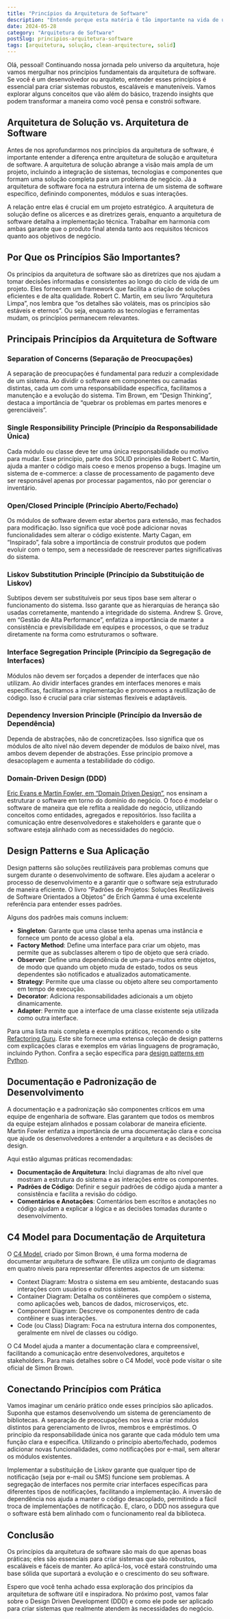 ```yaml
---
title: "Princípios da Arquitetura de Software"
description: "Entende porque esta matéria é tão importante na vida de um produto de software"
date: 2024-05-28
category: "Arquitetura de Software"
postSlug: principios-arquitetura-software
tags: [arquitetura, solução, clean-arquitecture, solid]
---
```


Olá, pessoal! Continuando nossa jornada pelo universo da arquitetura, hoje vamos mergulhar nos princípios fundamentais da arquitetura de software. Se você é um desenvolvedor ou arquiteto, entender esses princípios é essencial para criar sistemas robustos, escaláveis e manuteníveis. Vamos explorar alguns conceitos que vão além do básico, trazendo insights que podem transformar a maneira como você pensa e constrói software.

## Arquitetura de Solução vs. Arquitetura de Software

Antes de nos aprofundarmos nos princípios da arquitetura de software, é importante entender a diferença entre arquitetura de solução e arquitetura de software. A arquitetura de solução abrange a visão mais ampla de um projeto, incluindo a integração de sistemas, tecnologias e componentes que formam uma solução completa para um problema de negócio. Já a arquitetura de software foca na estrutura interna de um sistema de software específico, definindo componentes, módulos e suas interações.

A relação entre elas é crucial em um projeto estratégico. A arquitetura de solução define os alicerces e as diretrizes gerais, enquanto a arquitetura de software detalha a implementação técnica. Trabalhar em harmonia com ambas garante que o produto final atenda tanto aos requisitos técnicos quanto aos objetivos de negócio.

## Por Que os Princípios São Importantes?

Os princípios da arquitetura de software são as diretrizes que nos ajudam a tomar decisões informadas e consistentes ao longo do ciclo de vida de um projeto. Eles fornecem um framework que facilita a criação de soluções eficientes e de alta qualidade. Robert C. Martin, em seu livro “Arquitetura Limpa”, nos lembra que “os detalhes são voláteis, mas os princípios são estáveis e eternos”. Ou seja, enquanto as tecnologias e ferramentas mudam, os princípios permanecem relevantes.

## Principais Princípios da Arquitetura de Software

### Separation of Concerns (Separação de Preocupações)

A separação de preocupações é fundamental para reduzir a complexidade de um sistema. Ao dividir o software em componentes ou camadas distintas, cada um com uma responsabilidade específica, facilitamos a manutenção e a evolução do sistema. Tim Brown, em “Design Thinking”, destaca a importância de “quebrar os problemas em partes menores e gerenciáveis”.

### Single Responsibility Principle (Princípio da Responsabilidade Única)

Cada módulo ou classe deve ter uma única responsabilidade ou motivo para mudar. Esse princípio, parte dos SOLID principles de Robert C. Martin, ajuda a manter o código mais coeso e menos propenso a bugs. Imagine um sistema de e-commerce: a classe de processamento de pagamento deve ser responsável apenas por processar pagamentos, não por gerenciar o inventário.

### Open/Closed Principle (Princípio Aberto/Fechado)

Os módulos de software devem estar abertos para extensão, mas fechados para modificação. Isso significa que você pode adicionar novas funcionalidades sem alterar o código existente. Marty Cagan, em “Inspirado”, fala sobre a importância de construir produtos que podem evoluir com o tempo, sem a necessidade de reescrever partes significativas do sistema.

### Liskov Substitution Principle (Princípio da Substituição de Liskov)

Subtipos devem ser substituíveis por seus tipos base sem alterar o funcionamento do sistema. Isso garante que as hierarquias de herança são usadas corretamente, mantendo a integridade do sistema. Andrew S. Grove, em “Gestão de Alta Performance”, enfatiza a importância de manter a consistência e previsibilidade em equipes e processos, o que se traduz diretamente na forma como estruturamos o software.

### Interface Segregation Principle (Princípio da Segregação de Interfaces)

Módulos não devem ser forçados a depender de interfaces que não utilizam. Ao dividir interfaces grandes em interfaces menores e mais específicas, facilitamos a implementação e promovemos a reutilização de código. Isso é crucial para criar sistemas flexíveis e adaptáveis.

### Dependency Inversion Principle (Princípio da Inversão de Dependência)

Dependa de abstrações, não de concretizações. Isso significa que os módulos de alto nível não devem depender de módulos de baixo nível, mas ambos devem depender de abstrações. Esse princípio promove a desacoplagem e aumenta a testabilidade do código.

### Domain-Driven Design (DDD)

[Eric Evans e Martin Fowler, em “Domain Driven Design”](https://martinfowler.com/bliki/DomainDrivenDesign.html), nos ensinam a estruturar o software em torno do domínio do negócio. O foco é modelar o software de maneira que ele reflita a realidade do negócio, utilizando conceitos como entidades, agregados e repositórios. Isso facilita a comunicação entre desenvolvedores e stakeholders e garante que o software esteja alinhado com as necessidades do negócio.

## Design Patterns e Sua Aplicação

Design patterns são soluções reutilizáveis para problemas comuns que surgem durante o desenvolvimento de software. Eles ajudam a acelerar o processo de desenvolvimento e a garantir que o software seja estruturado de maneira eficiente. O livro “Padrões de Projetos: Soluções Reutilizáveis de Software Orientados a Objetos” de Erich Gamma é uma excelente referência para entender esses padrões.

Alguns dos padrões mais comuns incluem:

- **Singleton**: Garante que uma classe tenha apenas uma instância e fornece um ponto de acesso global a ela.
- **Factory Method**: Define uma interface para criar um objeto, mas permite que as subclasses alterem o tipo de objeto que será criado.
- **Observer**: Define uma dependência de um-para-muitos entre objetos, de modo que quando um objeto muda de estado, todos os seus dependentes são notificados e atualizados automaticamente.
- **Strategy**: Permite que uma classe ou objeto altere seu comportamento em tempo de execução.
- **Decorator**: Adiciona responsabilidades adicionais a um objeto dinamicamente.
- **Adapter**: Permite que a interface de uma classe existente seja utilizada como outra interface.

Para uma lista mais completa e exemplos práticos, recomendo o site [Refactoring Guru](https://refactoring.guru/design-patterns). Este site fornece uma extensa coleção de design patterns com explicações claras e exemplos em várias linguagens de programação, incluindo Python. Confira a seção específica para [design patterns em Python](https://refactoring.guru/design-patterns/python).

## Documentação e Padronização de Desenvolvimento

A documentação e a padronização são componentes críticos em uma equipe de engenharia de software. Elas garantem que todos os membros da equipe estejam alinhados e possam colaborar de maneira eficiente. Martin Fowler enfatiza a importância de uma documentação clara e concisa que ajude os desenvolvedores a entender a arquitetura e as decisões de design.

Aqui estão algumas práticas recomendadas:

- **Documentação de Arquitetura**: Inclui diagramas de alto nível que mostram a estrutura do sistema e as interações entre os componentes.
- **Padrões de Código**: Definir e seguir padrões de código ajuda a manter a consistência e facilita a revisão do código.
- **Comentários e Anotações**: Comentários bem escritos e anotações no código ajudam a explicar a lógica e as decisões tomadas durante o desenvolvimento.

## C4 Model para Documentação de Arquitetura

O [C4 Model](https://c4model.com/), criado por Simon Brown, é uma forma moderna de documentar arquitetura de software. Ele utiliza um conjunto de diagramas em quatro níveis para representar diferentes aspectos de um sistema:

- Context Diagram: Mostra o sistema em seu ambiente, destacando suas interações com usuários e outros sistemas.
- Container Diagram: Detalha os contêineres que compõem o sistema, como aplicações web, bancos de dados, microserviços, etc.
- Component Diagram: Descreve os componentes dentro de cada contêiner e suas interações.
- Code (ou Class) Diagram: Foca na estrutura interna dos componentes, geralmente em nível de classes ou código.

O C4 Model ajuda a manter a documentação clara e compreensível, facilitando a comunicação entre desenvolvedores, arquitetos e stakeholders. Para mais detalhes sobre o C4 Model, você pode visitar o site oficial de Simon Brown.

## Conectando Princípios com Prática

Vamos imaginar um cenário prático onde esses princípios são aplicados. Suponha que estamos desenvolvendo um sistema de gerenciamento de bibliotecas. A separação de preocupações nos leva a criar módulos distintos para gerenciamento de livros, membros e empréstimos. O princípio da responsabilidade única nos garante que cada módulo tem uma função clara e específica. Utilizando o princípio aberto/fechado, podemos adicionar novas funcionalidades, como notificações por e-mail, sem alterar os módulos existentes.

Implementar a substituição de Liskov garante que qualquer tipo de notificação (seja por e-mail ou SMS) funcione sem problemas. A segregação de interfaces nos permite criar interfaces específicas para diferentes tipos de notificações, facilitando a implementação. A inversão de dependência nos ajuda a manter o código desacoplado, permitindo a fácil troca de implementações de notificação. E, claro, o DDD nos assegura que o software está bem alinhado com o funcionamento real da biblioteca.

## Conclusão

Os princípios da arquitetura de software são mais do que apenas boas práticas; eles são essenciais para criar sistemas que são robustos, escaláveis e fáceis de manter. Ao aplicá-los, você estará construindo uma base sólida que suportará a evolução e o crescimento do seu software.

Espero que você tenha achado essa exploração dos princípios da arquitetura de software útil e inspiradora. No próximo post, vamos falar sobre o Design Driven Development (DDD) e como ele pode ser aplicado para criar sistemas que realmente atendem às necessidades do negócio.
